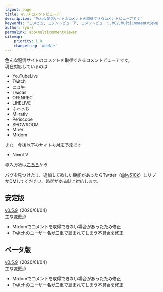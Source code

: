 ```yaml
---
layout: page
title: マルチコメントビューア
description: "色んな配信サイトのコメントを取得できるコメントビューアです"
keywords: "コメビュ, コメントビューア, コメントビューワ,MCV,MultiCommentViewer"
author: ryu-s
permalink: app/multicommentviewer
sitemap:
    priority: 1.0
    changefreq: 'weekly'	
---
```


色んな配信サイトのコメントを取得できるコメントビューアです。  
現在対応しているのは
- YouTubeLive
- Twitch
- ニコ生
- Twicas
- OPENREC
- LINELIVE
- ふわっち
- Mirrativ
- Periscope
- SHOWROOM
- Mixer
- Mildom

また、今後以下のサイトも対応予定です
- NimoTV

導入方法は[こちら](https://github.com/CommentViewerCollection/MultiCommentViewer/wiki/%E5%B0%8E%E5%85%A5%E6%89%8B%E9%A0%86)から  
  
バグを見つけたり、追加して欲しい機能があったらTwitter（[@kv510k](https://twitter.com/kv510k)）にリプかDMしてください。時間がある時に対応します。  

## 安定版
[v0.5.9](http://int-main.net/app/MultiCommentViewer_v0.5.9_stable.zip)（2020/01/04）  
主な変更点
- Mildomでコメントを取得できない場合があったため修正
- Twitchのユーザー名が二重で読まれてしまう不具合を修正

## ベータ版
[v0.5.9](http://int-main.net/app/MultiCommentViewer_v0.5.9_beta.zip)（2020/01/04）  
主な変更点
- Mildomでコメントを取得できない場合があったため修正
- Twitchのユーザー名が二重で読まれてしまう不具合を修正
